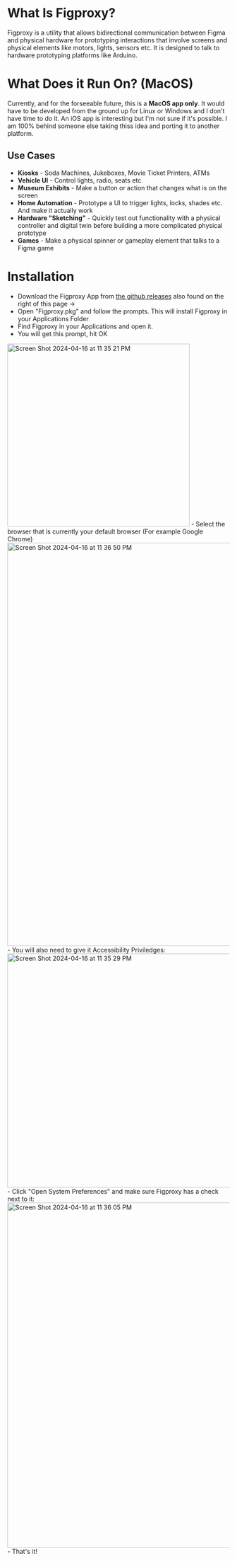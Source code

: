 # What Is Figproxy?
Figproxy is a utility that allows bidirectional communication between Figma and physical hardware for prototyping interactions that involve screens and physical elements like motors, lights, sensors etc.
It is designed to talk to hardware prototyping platforms like Arduino.

# What Does it Run On? (MacOS)
Currently, and for the forseeable future, this is a **MacOS app only**. It would have to be developed from the ground up for Linux or Windows and I don't have time to do it.
An iOS app is interesting but I'm not sure if it's possible.
I am 100% behind someone else taking thiss idea and porting it to another platform.

## Use Cases
- **Kiosks** - Soda Machines, Jukeboxes, Movie Ticket Printers, ATMs
- **Vehicle UI** - Control lights, radio, seats etc.
- **Museum Exhibits** - Make a button or action that changes what is on the screen
- **Home Automation** - Prototype a UI to trigger lights, locks, shades etc. And make it actually work
- **Hardware "Sketching"** - Quickly test out functionality with a physical controller and digital twin before building a more complicated physical prototype
- **Games** - Make a physical spinner or gameplay element that talks to a Figma game

# Installation
- Download the Figproxy App from [the github releases](https://github.com/ideo/Figproxy/releases) also found on the right of this page →
- Open "Figproxy.pkg" and follow the prompts. This will install Figproxy in your Applications Folder
- Find Figproxy in your Applications and open it.
- You will get this prompt, hit OK
<img width="413" alt="Screen Shot 2024-04-16 at 11 35 21 PM" src="https://github.com/ideo/Figproxy/assets/915950/a9fc3260-8203-4ecb-a4b9-b564d2ce2f8f">
- Select the browser that is currently your default browser (For example Google Chrome)
<img width="912" alt="Screen Shot 2024-04-16 at 11 36 50 PM" src="https://github.com/ideo/Figproxy/assets/915950/2804e028-47e5-4b3d-b23a-45b04962416f">
- You will also need to give it Accessibility Priviledges:
<img width="529" alt="Screen Shot 2024-04-16 at 11 35 29 PM" src="https://github.com/ideo/Figproxy/assets/915950/b907964e-a5f0-4fbc-aaa6-cfa2a5326707">
- Click "Open System Preferences" and make sure Figproxy has a check next to it:
<img width="780" alt="Screen Shot 2024-04-16 at 11 36 05 PM" src="https://github.com/ideo/Figproxy/assets/915950/2d680510-df14-4d34-ae14-67a130930f79">
- That's it!



